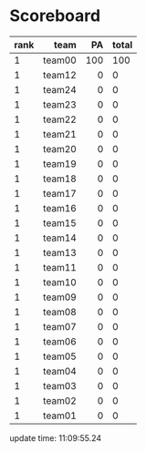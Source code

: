 # Scoreboard
rank    | team  | PA  | total
----|-----:|-----:| -----
1 | team00 | 100 | 100
1 | team12 | 0 | 0
1 | team24 | 0 | 0
1 | team23 | 0 | 0
1 | team22 | 0 | 0
1 | team21 | 0 | 0
1 | team20 | 0 | 0
1 | team19 | 0 | 0
1 | team18 | 0 | 0
1 | team17 | 0 | 0
1 | team16 | 0 | 0
1 | team15 | 0 | 0
1 | team14 | 0 | 0
1 | team13 | 0 | 0
1 | team11 | 0 | 0
1 | team10 | 0 | 0
1 | team09 | 0 | 0
1 | team08 | 0 | 0
1 | team07 | 0 | 0
1 | team06 | 0 | 0
1 | team05 | 0 | 0
1 | team04 | 0 | 0
1 | team03 | 0 | 0
1 | team02 | 0 | 0
1 | team01 | 0 | 0


update time: 11:09:55.24 
